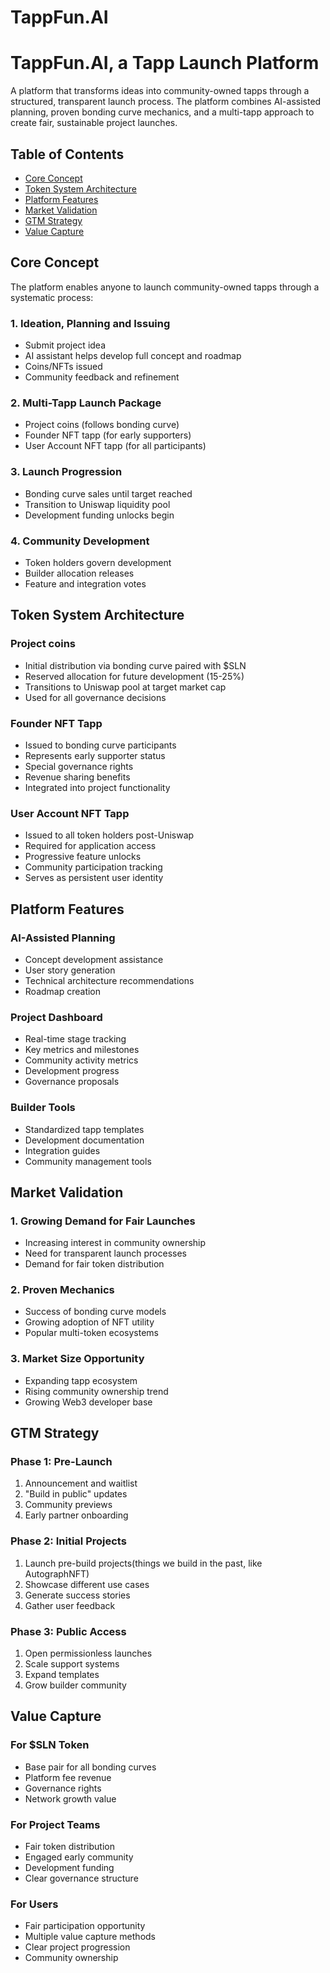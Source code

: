 # TappFun.AI

# TappFun.AI, a Tapp Launch Platform

A platform that transforms ideas into community-owned tapps through a structured, transparent launch process. The platform combines AI-assisted planning, proven bonding curve mechanics, and a multi-tapp approach to create fair, sustainable project launches.

## Table of Contents
- [Core Concept](#core-concept)
- [Token System Architecture](#token-system-architecture)
- [Platform Features](#platform-features)
- [Market Validation](#market-validation)
- [GTM Strategy](#gtm-strategy)
- [Value Capture](#value-capture)

## Core Concept

The platform enables anyone to launch community-owned tapps through a systematic process:

### 1. Ideation, Planning and Issuing
- Submit project idea
- AI assistant helps develop full concept and roadmap
- Coins/NFTs issued
- Community feedback and refinement

### 2. Multi-Tapp Launch Package
- Project coins (follows bonding curve)
- Founder NFT tapp (for early supporters)
- User Account NFT tapp (for all participants)

### 3. Launch Progression
- Bonding curve sales until target reached
- Transition to Uniswap liquidity pool
- Development funding unlocks begin

### 4. Community Development
- Token holders govern development
- Builder allocation releases
- Feature and integration votes

## Token System Architecture

### Project coins
- Initial distribution via bonding curve paired with $SLN
- Reserved allocation for future development (15-25%)
- Transitions to Uniswap pool at target market cap
- Used for all governance decisions

### Founder NFT Tapp
- Issued to bonding curve participants
- Represents early supporter status
- Special governance rights
- Revenue sharing benefits
- Integrated into project functionality

### User Account NFT Tapp
- Issued to all token holders post-Uniswap
- Required for application access
- Progressive feature unlocks
- Community participation tracking
- Serves as persistent user identity

## Platform Features

### AI-Assisted Planning
- Concept development assistance
- User story generation
- Technical architecture recommendations
- Roadmap creation

### Project Dashboard
- Real-time stage tracking
- Key metrics and milestones
- Community activity metrics
- Development progress
- Governance proposals

### Builder Tools
- Standardized tapp templates
- Development documentation
- Integration guides
- Community management tools

## Market Validation

### 1. Growing Demand for Fair Launches
- Increasing interest in community ownership
- Need for transparent launch processes
- Demand for fair token distribution

### 2. Proven Mechanics
- Success of bonding curve models
- Growing adoption of NFT utility
- Popular multi-token ecosystems

### 3. Market Size Opportunity
- Expanding tapp ecosystem
- Rising community ownership trend
- Growing Web3 developer base

## GTM Strategy

### Phase 1: Pre-Launch
1. Announcement and waitlist
2. "Build in public" updates
3. Community previews
4. Early partner onboarding

### Phase 2: Initial Projects
1. Launch pre-build projects(things we build in the past, like AutographNFT)
2. Showcase different use cases
3. Generate success stories
4. Gather user feedback

### Phase 3: Public Access
1. Open permissionless launches
2. Scale support systems
3. Expand templates
4. Grow builder community

## Value Capture

### For $SLN Token
- Base pair for all bonding curves
- Platform fee revenue
- Governance rights
- Network growth value

### For Project Teams
- Fair token distribution
- Engaged early community
- Development funding
- Clear governance structure

### For Users
- Fair participation opportunity
- Multiple value capture methods
- Clear project progression
- Community ownership
